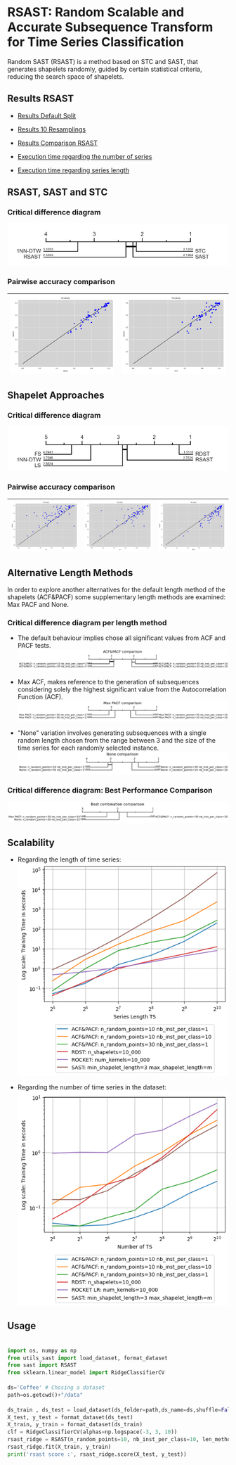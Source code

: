 # RSAST: Random Scalable and Accurate Subsequence Transform for Time Series Classification

Random SAST (RSAST) is a method based on STC and SAST, that generates shapelets randomly, guided by certain statistical
criteria, reducing the search space of shapelets.


## Results RSAST

- [Results Default Split](./ExperimentationRSAST/results_default_split.csv)

- [Results 10 Resamplings](./ExperimentationRSAST/results_10resampling.csv)

- [Results Comparison RSAST](./ExperimentationRSAST/results_comparison_rsast.csv)

- [Execution time regarding the number of series](./ExperimentationRSAST/results_comparison_accuracy/df_overall_comparison_scalability_number_of_seriesLR.csv)

- [Execution time regarding series length](./ExperimentationRSAST/results_comparison_accuracy/df_overall_comparison_scalability_series_length.csv)



## RSAST, SAST and STC

### Critical difference diagram

![](./ExperimentationRSAST/images_cd_diagram/comparison_rsast_sast_st.png)

### Pairwise accuracy comparison

| ![](./ExperimentationRSAST/images_one_vs_one_comparison/RSASTvsSAST.png) | ![](./ExperimentationRSAST/images_one_vs_one_comparison/RSASTvsSTC.png) |
| -------------------------------------------------- | ---------------------------------------------------- |


## Shapelet Approaches

### Critical difference diagram

![](./ExperimentationRSAST/images_cd_diagram/comparison_shapelet_method.png)

### Pairwise accuracy comparison

| ![](./ExperimentationRSAST/images_one_vs_one_comparison/RSASTvsFS.png) | ![](./ExperimentationRSAST/images_one_vs_one_comparison/RSASTvsLS.png) | ![](./ExperimentationRSAST/images_one_vs_one_comparison/RSASTvsRDST.png) |
| ----------------------------------------- | ------------------------------------------- | ------------------------------------------- |

## Alternative Length Methods

In order to explore another alternatives for the default length method of the shapelets (ACF&PACF) some supplementary length methods are examined: Max PACF and None.

### Critical difference diagram per length method

- The default behaviour implies chose all significant values from ACF and PACF tests.
![](./ExperimentationRSAST/images_cd_diagram/cd-diagram_ACF&PACF.png) 

- Max ACF, makes reference to the generation of subsequences considering solely the highest significant value from the Autocorrelation Function (ACF).
![](./ExperimentationRSAST/images_cd_diagram/cd-diagram_Max_PACF.png) 

- "None" variation involves generating subsequences with a single random length chosen from the range between 3 and the size of the time series for each randomly selected instance.
![](./ExperimentationRSAST/images_cd_diagram/cd-diagram_None.png) 


### Critical difference diagram: Best Performance Comparison

![](./ExperimentationRSAST/images_cd_diagram/cd-diagram_best_com.png)

## Scalability

- Regarding the length of time series:
![](./ExperimentationRSAST/images_scalability/scalability_length.png)

- Regarding the number of time series in the dataset:
![](./ExperimentationRSAST/images_scalability/scalability_ns.png)


## Usage

```python

import os, numpy as np
from utils_sast import load_dataset, format_dataset
from sast import RSAST
from sklearn.linear_model import RidgeClassifierCV

ds='Coffee' # Chosing a dataset 
path=os.getcwd()+"/data"

ds_train , ds_test = load_dataset(ds_folder=path,ds_name=ds,shuffle=False)
X_test, y_test = format_dataset(ds_test)
X_train, y_train = format_dataset(ds_train)
clf = RidgeClassifierCV(alphas=np.logspace(-3, 3, 10))
rsast_ridge = RSAST(n_random_points=10, nb_inst_per_class=10, len_method="both", classifier=clf)
rsast_ridge.fit(X_train, y_train)
print('rsast score :', rsast_ridge.score(X_test, y_test))

```
